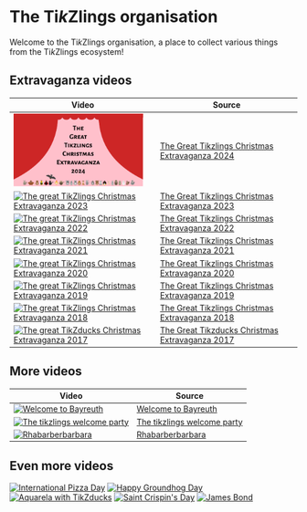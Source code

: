 # The Ti*k*Zlings organisation

Welcome to the Ti*k*Zlings organisation, a place to collect various things from the Ti*k*Zlings ecosystem!

## Extravaganza videos

Video | Source 
----- | ---------
<a href="https://vimeo.com/1038963018"><img src="https://github.com/TikZlings/Extravaganza2024/blob/main/intermissions/icon_small.png" alt="The great TikZlings Christmas Extravaganza 2024" title="The great TikZlings Christmas Extravaganza 2024" height="128"></a> | [The Great Tikzlings Christmas Extravaganza 2024](https://github.com/TikZlings/Extravaganza2024)
<a href="https://vimeo.com/894435614"><img src="https://github.com/TikZlings/Extravaganza2023/blob/main/intermissions/Title.png" alt="The great TikZlings Christmas Extravaganza 2023" title="The great TikZlings Christmas Extravaganza 2023" height="128"></a> | [The Great Tikzlings Christmas Extravaganza 2023](https://github.com/TikZlings/Extravaganza2023)
<a href="https://vimeo.com/780457002"><img src="https://user-images.githubusercontent.com/43832342/207338756-bc83e92a-89c0-4f5f-89c1-31ca81cd3902.png" alt="The great TikZlings Christmas Extravaganza 2022" title="The great TikZlings Christmas Extravaganza 2022" height="128"></a> | [The Great Tikzlings Christmas Extravaganza 2022](https://github.com/TikZlings/Extravaganza2022)
<a href="https://vimeo.com/660399886"><img src="https://user-images.githubusercontent.com/43832342/147475062-6180d904-c24c-4c21-877e-e55f5e4e91ad.png" alt="The great TikZlings Christmas Extravaganza 2021" title="The great TikZlings Christmas Extravaganza 2021" height="128"></a> | [The Great Tikzlings Christmas Extravaganza 2021](https://github.com/TikZlings/Extravaganza2021)
<a href="https://vimeo.com/492532561"><img src="https://user-images.githubusercontent.com/43832342/102637280-0c0b6b80-4156-11eb-8031-c67c20b474f4.png" alt="The great TikZlings Christmas Extravaganza 2020" title="The great TikZlings Christmas Extravaganza 2020" height="128"></a> | [The Great Tikzlings Christmas Extravaganza 2020](https://github.com/TikZlings/Extravaganza2020)
<a href="https://vimeo.com/380684973"><img src="https://user-images.githubusercontent.com/43832342/71256276-8382a100-2330-11ea-8996-e87132c6ad29.png" alt="The great TikZlings Christmas Extravaganza 2019" title="The great TikZlings Christmas Extravaganza 2019" height="128"></a> | [The Great Tikzlings Christmas Extravaganza 2019](https://github.com/TikZlings/Extravaganza2019)
<a href="https://vimeo.com/305374856"><img src="https://user-images.githubusercontent.com/43832342/49704004-3cd27500-fc0d-11e8-9002-319a8e71aca7.png" alt="The great TikZlings Christmas Extravaganza 2018" title="The great TikZlings Christmas Extravaganza 2018" height="128"></a> | [The Great Tikzlings Christmas Extravaganza 2018](https://github.com/TikZlings/Extravaganza2018)
<a href="https://vimeo.com/246256860"><img src="https://user-images.githubusercontent.com/8226363/43651585-1281b074-9743-11e8-97f5-bf70617738a5.png" alt="The great TikZducks Christmas Extravaganza 2017" title="The great TikZducks Christmas Extravaganza 2017" height="128"></a> | [The Great Tikzducks Christmas Extravaganza 2017](https://github.com/TikZlings/Extravaganza2017)

## More videos

Video | Source 
----- | --------- 
<a href="https://vimeo.com/337320777"><img src="https://user-images.githubusercontent.com/43832342/61394501-84b42b80-a8c3-11e9-9540-c9c80e6b3b34.png" alt="Welcome to Bayreuth" title="Welcome to Bayreuth" height="128"></a> | [Welcome to Bayreuth](https://github.com/TikZlings/Wagner)
<a href="https://vimeo.com/315852862"><img src="https://user-images.githubusercontent.com/43832342/147774850-932511a3-189e-4ba4-a3b6-3a0e0e2d30af.png" alt="The tikzlings welcome party" title="The tikzlings welcome party" height="128"></a>  | [The tikzlings welcome party](https://github.com/TikZlings/bnb)
<a href="https://vimeo.com/396083071"><img src="https://user-images.githubusercontent.com/43832342/147775259-5c395ea9-fe4f-408e-bab7-fcac07ed9bc8.png" alt="Rhabarberbarbara" title="Rhabarberbarbara" height="128"></a>  | [Rhabarberbarbara](https://github.com/TikZlings/rhabarberbarbara)


## Even more videos

<a href="https://vimeo.com/254643482"><img src="https://user-images.githubusercontent.com/8226363/43651587-12c92daa-9743-11e8-83b5-7fd3a3ac19a3.png" alt="International Pizza Day" title="International Pizza Day" height="128"></a>
<a href="https://vimeo.com/252719006"><img src="https://user-images.githubusercontent.com/8226363/43651589-12e84334-9743-11e8-9621-d5e6e53a0ca8.png" alt="Happy Groundhog Day" title="Happy Groundhog Day" height="128"></a>
<a href="https://vimeo.com/270727100"><img src="https://user-images.githubusercontent.com/8226363/43651586-12a6c008-9743-11e8-99d2-5a66e7f5f1ee.png" alt="Aquarela with TikZducks" title="Aquarela with TikZducks" height="128"></a>
<a href="https://vimeo.com/295353434"><img src="https://user-images.githubusercontent.com/43832342/47496794-37d18600-d858-11e8-9e6e-777ffee1acdc.png" alt="Saint Crispin's Day" title="Saint Crispin's Day" height="128"></a>
<a href="https://vimeo.com/284348495"><img src="https://user-images.githubusercontent.com/43832342/47496795-37d18600-d858-11e8-8c0c-20ea2d0a23cd.png" alt="James Bond" title="James Bond" height="128"></a>






